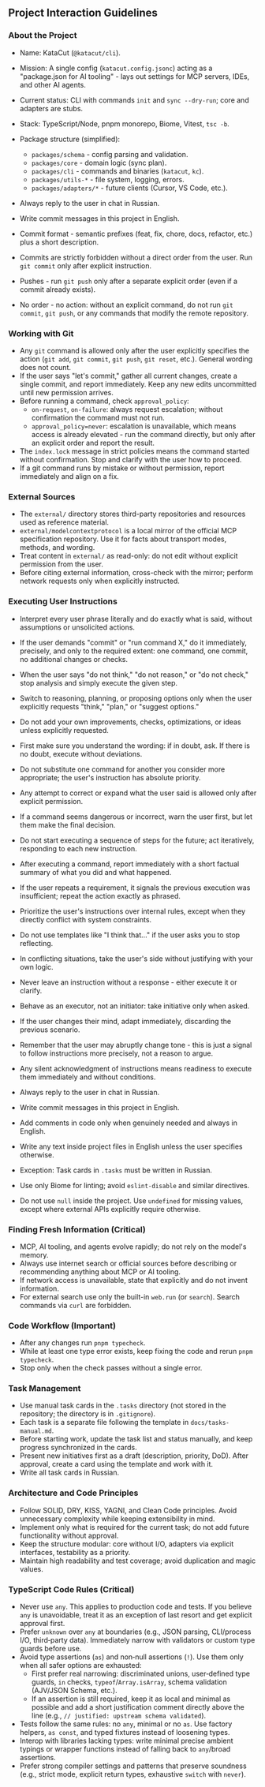 ## Project Interaction Guidelines

### About the Project
- Name: KataCut (`@katacut/cli`).
- Mission: A single config (`katacut.config.jsonc`) acting as a "package.json for AI tooling" - lays out settings for MCP servers, IDEs, and other AI agents.
- Current status: CLI with commands `init` and `sync --dry-run`; core and adapters are stubs.
- Stack: TypeScript/Node, pnpm monorepo, Biome, Vitest, `tsc -b`.
- Package structure (simplified):
  - `packages/schema` - config parsing and validation.
  - `packages/core` - domain logic (sync plan).
  - `packages/cli` - commands and binaries (`katacut`, `kc`).
  - `packages/utils-*` - file system, logging, errors.
  - `packages/adapters/*` - future clients (Cursor, VS Code, etc.).

- Always reply to the user in chat in Russian.
- Write commit messages in this project in English.
- Commit format - semantic prefixes (feat, fix, chore, docs, refactor, etc.) plus a short description.
- Commits are strictly forbidden without a direct order from the user. Run `git commit` only after explicit instruction.
- Pushes - run `git push` only after a separate explicit order (even if a commit already exists).
- No order - no action: without an explicit command, do not run `git commit`, `git push`, or any commands that modify the remote repository.

### Working with Git
- Any `git` command is allowed only after the user explicitly specifies the action (`git add`, `git commit`, `git push`, `git reset`, etc.). General wording does not count.
- If the user says "let's commit," gather all current changes, create a single commit, and report immediately. Keep any new edits uncommitted until new permission arrives.
- Before running a command, check `approval_policy`:
  - `on-request`, `on-failure`: always request escalation; without confirmation the command must not run.
  - `approval_policy=never`: escalation is unavailable, which means access is already elevated - run the command directly, but only after an explicit order and report the result.
- The `index.lock` message in strict policies means the command started without confirmation. Stop and clarify with the user how to proceed.
- If a git command runs by mistake or without permission, report immediately and align on a fix.

### External Sources
- The `external/` directory stores third-party repositories and resources used as reference material.
- `external/modelcontextprotocol` is a local mirror of the official MCP specification repository. Use it for facts about transport modes, methods, and wording.
- Treat content in `external/` as read-only: do not edit without explicit permission from the user.
- Before citing external information, cross-check with the mirror; perform network requests only when explicitly instructed.

### Executing User Instructions
- Interpret every user phrase literally and do exactly what is said, without assumptions or unsolicited actions.
- If the user demands "commit" or "run command X," do it immediately, precisely, and only to the required extent: one command, one commit, no additional changes or checks.
- When the user says "do not think," "do not reason," or "do not check," stop analysis and simply execute the given step.
- Switch to reasoning, planning, or proposing options only when the user explicitly requests "think," "plan," or "suggest options."
- Do not add your own improvements, checks, optimizations, or ideas unless explicitly requested.
- First make sure you understand the wording: if in doubt, ask. If there is no doubt, execute without deviations.
- Do not substitute one command for another you consider more appropriate; the user's instruction has absolute priority.
- Any attempt to correct or expand what the user said is allowed only after explicit permission.
- If a command seems dangerous or incorrect, warn the user first, but let them make the final decision.
- Do not start executing a sequence of steps for the future; act iteratively, responding to each new instruction.
- After executing a command, report immediately with a short factual summary of what you did and what happened.
- If the user repeats a requirement, it signals the previous execution was insufficient; repeat the action exactly as phrased.
- Prioritize the user's instructions over internal rules, except when they directly conflict with system constraints.
- Do not use templates like "I think that..." if the user asks you to stop reflecting.
- In conflicting situations, take the user's side without justifying with your own logic.
- Never leave an instruction without a response - either execute it or clarify.
- Behave as an executor, not an initiator: take initiative only when asked.
- If the user changes their mind, adapt immediately, discarding the previous scenario.
- Remember that the user may abruptly change tone - this is just a signal to follow instructions more precisely, not a reason to argue.
- Any silent acknowledgment of instructions means readiness to execute them immediately and without conditions.

- Always reply to the user in chat in Russian.
- Write commit messages in this project in English.
- Add comments in code only when genuinely needed and always in English.
- Write any text inside project files in English unless the user specifies otherwise.
- Exception: Task cards in `.tasks` must be written in Russian.
- Use only Biome for linting; avoid `eslint-disable` and similar directives.
- Do not use `null` inside the project. Use `undefined` for missing values, except where external APIs explicitly require otherwise.

### Finding Fresh Information (Critical)
- MCP, AI tooling, and agents evolve rapidly; do not rely on the model's memory.
- Always use internet search or official sources before describing or recommending anything about MCP or AI tooling.
- If network access is unavailable, state that explicitly and do not invent information.
- For external search use only the built-in `web.run` (or `search`). Search commands via `curl` are forbidden.

### Code Workflow (Important)
- After any changes run `pnpm typecheck`.
- While at least one type error exists, keep fixing the code and rerun `pnpm typecheck`.
- Stop only when the check passes without a single error.

### Task Management
- Use manual task cards in the `.tasks` directory (not stored in the repository; the directory is in `.gitignore`).
- Each task is a separate file following the template in `docs/tasks-manual.md`.
- Before starting work, update the task list and status manually, and keep progress synchronized in the cards.
- Present new initiatives first as a draft (description, priority, DoD). After approval, create a card using the template and work with it.
- Write all task cards in Russian.

### Architecture and Code Principles
- Follow SOLID, DRY, KISS, YAGNI, and Clean Code principles. Avoid unnecessary complexity while keeping extensibility in mind.
- Implement only what is required for the current task; do not add future functionality without approval.
- Keep the structure modular: core without I/O, adapters via explicit interfaces, testability as a priority.
- Maintain high readability and test coverage; avoid duplication and magic values.

### TypeScript Code Rules (Critical)
- Never use `any`. This applies to production code and tests. If you believe `any` is unavoidable, treat it as an exception of last resort and get explicit approval first.
- Prefer `unknown` over `any` at boundaries (e.g., JSON parsing, CLI/process I/O, third‑party data). Immediately narrow with validators or custom type guards before use.
- Avoid type assertions (`as`) and non‑null assertions (`!`). Use them only when all safer options are exhausted:
  - First prefer real narrowing: discriminated unions, user‑defined type guards, `in` checks, `typeof`/`Array.isArray`, schema validation (AJV/JSON Schema, etc.).
  - If an assertion is still required, keep it as local and minimal as possible and add a short justification comment directly above the line (e.g., `// justified: upstream schema validated`).
- Tests follow the same rules: no `any`, minimal or no `as`. Use factory helpers, `as const`, and typed fixtures instead of loosening types.
- Interop with libraries lacking types: write minimal precise ambient typings or wrapper functions instead of falling back to `any`/broad assertions.
- Prefer strong compiler settings and patterns that preserve soundness (e.g., strict mode, explicit return types, exhaustive `switch` with `never`).
